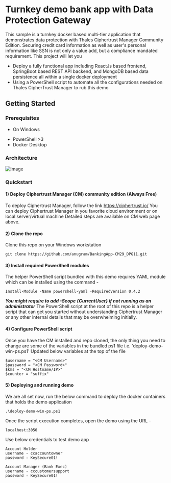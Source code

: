 # Turnkey demo bank app with Data Protection Gateway
This sample is a turnkey docker based multi-tier application that demonstrates data protection with Thales Ciphertrust Manager Community Edition. Securing credit card information as well as user's personal information like SSN is not only a value add, but a compliance mandated requirement.
This project will let you
* Deploy a fully functional app including ReactJs based frontend, SpringBoot based REST API backend, and MongoDB based data persistence all within a single docker deployment
* Using a PowerShell script to automate all the configurations needed on Thales CipherTrust Manager to rub this demo

## Getting Started
### Prerequisites
* On Windows
- PowerShell >3
- Docker Desktop
### Architecture
![image](https://user-images.githubusercontent.com/111074839/189827400-3377df49-b028-4f32-bca3-087ce61fb0c4.png)
### Quickstart
#### 1) Deploy Ciphertrust Manager (CM) community edition (Always Free)
To deploy Ciphertrust Manager, follow the link https://ciphertrust.io/ 
You can deploy Ciphertrust Manager in you favorite cloud environment or on local server/virtual machine
Detailed steps are available on CM web page above.
#### 2) Clone the repo 
Clone this repo on your Windows workstation
```
git clone https://github.com/anugram/BankingApp-CM29_DPG11.git
```
#### 3) Install required PowerShell modules 
The helper PowerShell script bundled with this demo requires YAML module which can be installed using the command -
```
Install-Module -Name powershell-yaml -RequiredVersion 0.4.2
```
***You might require to add -Scope {CurrentUser} if not running as an administrator***
The PowerShell script at the root of this repo is a helper script that can get you started without understanding Ciphertrust Manager or any other internal details that may be overwhelming initially.
#### 4) Configure PowerShell script
Once you have the CM installed and repo cloned, the only thing you need to change are some of the variables in the bundled ps1 file i.e. 'deploy-demo-win-ps.ps1'
Updated below variables at the top of the file
```
$username = "<CM Username>"
$password = "<CM Password>"
$kms = "<CM Hostname/IP>"
$counter = "suffix"
```
#### 5) Deploying and running demo
We are all set now, run the below command to deploy the docker containers that holds the demo application
```
.\deploy-demo-win-ps.ps1
```
Once the script execution completes, open the demo using the URL -
```
localhost:3050
```
Use below credentials to test demo app
```
Account Holder
username - ccaccountowner
password - KeySecure01!
```
```
Account Manager (Bank Exec)
username - cccustomersupport
password - KeySecure01!
```
